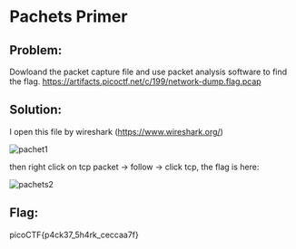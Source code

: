 # Pachets Primer 
## Problem: 
Dowloand the packet capture file and use packet analysis software to find the flag. 
https://artifacts.picoctf.net/c/199/network-dump.flag.pcap
## Solution: 
I open this file by wireshark (https://www.wireshark.org/)

![pachet1](https://user-images.githubusercontent.com/84562630/159395516-6e779bab-c80b-4473-8ac5-f0ac114d579b.PNG)

then right click on tcp packet -> follow -> click tcp, the flag is here: 

![pachets2](https://user-images.githubusercontent.com/84562630/159395895-e65aa1bf-361c-47a5-a8a0-5e8fa99ed2bf.PNG)

## Flag: 
picoCTF{p4ck37_5h4rk_ceccaa7f}
